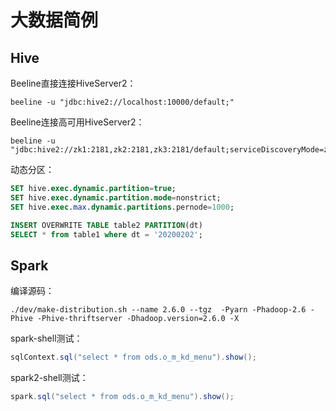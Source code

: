 # 大数据简例

## Hive

Beeline直接连接HiveServer2：

```shell
beeline -u "jdbc:hive2://localhost:10000/default;"
```

Beeline连接高可用HiveServer2：

```shell
beeline -u "jdbc:hive2://zk1:2181,zk2:2181,zk3:2181/default;serviceDiscoveryMode=zooKeeper;zooKeeperNamespace=hiveserver2;"
```

动态分区：

```sql
SET hive.exec.dynamic.partition=true;
SET hive.exec.dynamic.partition.mode=nonstrict;
SET hive.exec.max.dynamic.partitions.pernode=1000;

INSERT OVERWRITE TABLE table2 PARTITION(dt)
SELECT * from table1 where dt = '20200202';
```

## Spark

编译源码：

```shell
./dev/make-distribution.sh --name 2.6.0 --tgz  -Pyarn -Phadoop-2.6 -Phive -Phive-thriftserver -Dhadoop.version=2.6.0 -X
```

spark-shell测试：

```Scala
sqlContext.sql("select * from ods.o_m_kd_menu").show();
```

spark2-shell测试：

```scala
spark.sql("select * from ods.o_m_kd_menu").show();
```

